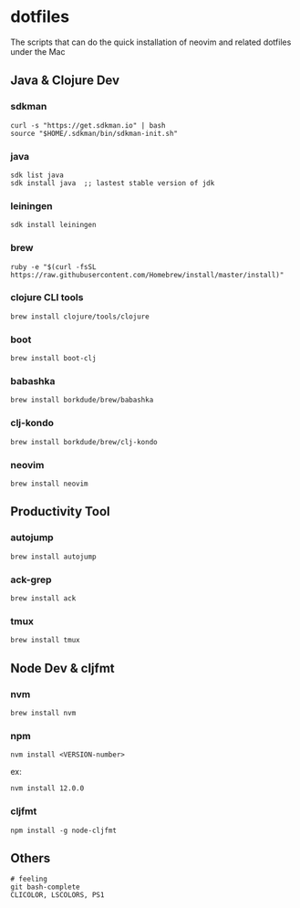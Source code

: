 # dotfiles
The scripts that can do the quick installation of neovim and related dotfiles under the Mac

## Java & Clojure Dev
### sdkman
```
curl -s "https://get.sdkman.io" | bash
source "$HOME/.sdkman/bin/sdkman-init.sh"
```
### java
```
sdk list java
sdk install java  ;; lastest stable version of jdk
```
### leiningen
```
sdk install leiningen
```
### brew
```
ruby -e "$(curl -fsSL https://raw.githubusercontent.com/Homebrew/install/master/install)"
```
### clojure CLI tools
```
brew install clojure/tools/clojure
```
### boot
```
brew install boot-clj
```
### babashka
```
brew install borkdude/brew/babashka
```
### clj-kondo
```
brew install borkdude/brew/clj-kondo
```
### neovim
```
brew install neovim
```
## Productivity Tool

### autojump
```
brew install autojump
```
### ack-grep
```
brew install ack
```
### tmux
```
brew install tmux
```
## Node Dev & cljfmt
### nvm
```
brew install nvm
```
### npm
```
nvm install <VERSION-number>
```
ex:
```
nvm install 12.0.0
```

### cljfmt
```
npm install -g node-cljfmt
```

## Others
```
# feeling
git bash-complete
CLICOLOR, LSCOLORS, PS1
```
